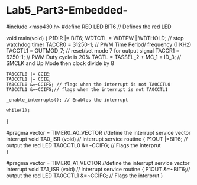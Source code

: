 # Lab5_Part3-Embedded-
#include <msp430.h>
#define RED LED BIT6 // Defines the red LED  

void main(void)
{
    P1DIR |= BIT6;
    WDTCTL = WDTPW | WDTHOLD;   // stop watchdog timer
    TACCR0 =  31250-1;          // PWM Time Period/ frequency (1 KHz)
    TACCTL1 = OUTMOD_7;          // reset/set mode 7 for output signal
    TACCR1 = 6250-1;                // PWM Duty cycle is 20%
    TACTL = TASSEL_2 + MC_1 + ID_3;   // SMCLK and Up Mode then clock divide by 8

    TA0CCTL0 |= CCIE;
    TA0CCTL1 |= CCIE;
    TA0CCTL0 &=~CCIFG; // flags when the interrupt is not TA0CCTL0
    TA0CCTL1 &=~CCIFG;// flags when the interrupt is not TA0CCTL1

    _enable_interrupts(); // Enables the interrupt 

    while(1);
}

#pragma vector = TIMER0_A0_VECTOR       //define the interrupt service vector
interrupt void TA0_ISR (void)    // interrupt service routine
{
    P1OUT |=BIT6; // output the red LED 
    TA0CCTL0 &=~CCIFG; // Flags the interprut  
}

#pragma vector = TIMER0_A1_VECTOR       //define the interrupt service vector
interrupt void TA1_ISR (void)    // interrupt service routine
{
    P1OUT &=~BIT6;// output the red LED 
    TA0CCTL1 &=~CCIFG; // Flags the interprut 
}

